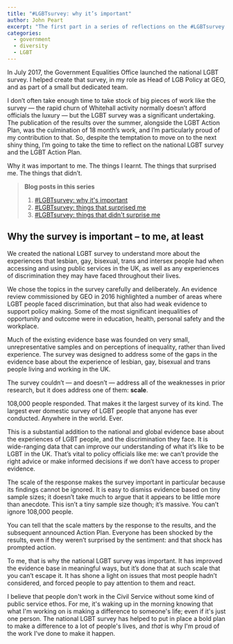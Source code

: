 ```yaml
---
title: "#LGBTsurvey: why it’s important"
author: John Peart
excerpt: "The first part in a series of reflections on the #LGBTsurvey as one of the team who shaped it."
categories:
  - government
  - diversity
  - LGBT
---
```


In July 2017, the Government Equalities Office launched the national LGBT survey. I helped create that survey, in my role as Head of LGB Policy at GEO, and as part of a small but dedicated team.

I don’t often take enough time to take stock of big pieces of work like the survey — the rapid churn of Whitehall activity normally doesn’t afford officials the luxury — but the LGBT survey was a significant undertaking. The publication of the results over the summer, alongside the LGBT Action Plan, was the culmination of 18 month’s work, and I’m particularly proud of my contribution to that. So, despite the temptation to move on to the next shiny thing, I’m going to take the time to reflect on the national LGBT survey and the LGBT Action Plan. 

Why it was important to me. The things I learnt. The things that surprised me. The things that didn’t. 

<blockquote>
<p><strong>Blog posts in this series</strong></p>
<ol>  
<li><a href="/2018/10/01/national-lgbt-survey-why-its-important">#LGBTsurvey: why it's important</a></li>
<li><a href="/2018/12/04/national-lgbt-survey-what-surprised-me">#LGBTsurvey: things that surprised me</a></li>
<li><a href="/2018/12/05/national-lgbt-survey-what-didnt-surprise-me">#LGBTsurvey: things that didn't surprise me</a></li>
</ol>
</blockquote>

## Why the survey is important – to me, at least

We created the national LGBT survey to understand more about the experiences that lesbian, gay, bisexual, trans and intersex people had when accessing and using public services in the UK, as well as any experiences of discrimination they may have faced throughout their lives.

We chose the topics in the survey carefully and deliberately. An evidence review commissioned by GEO in 2016 highlighted a number of areas where LGBT people faced discrimination, but that also had weak evidence to support policy making. Some of the most significant inequalities of opportunity and outcome were in education, health, personal safety and the workplace.

Much of the existing evidence base was founded on very small, unrepresentative samples and on perceptions of inequality, rather than lived experience. The survey was designed to address some of the gaps in the evidence base about the experience of lesbian, gay, bisexual and trans people living and working in the UK.

The survey couldn’t — and doesn’t — address all of the weaknesses in prior research, but it does address one of them: **scale**. 

108,000 people responded. That makes it the largest survey of its kind. The largest ever domestic survey of LGBT people that anyone has ever conducted. Anywhere in the world. Ever.

This is a substantial addition to the national and global evidence base about the experiences of LGBT people, and the discrimination they face. It is wide-ranging data that can improve our understanding of what it’s like to be LGBT in the UK. That’s vital to policy officials like me: we can’t provide the right advice or make informed decisions if we don’t have access to proper evidence.

The scale of the response makes the survey important in particular because its findings cannot be ignored. It is easy to dismiss evidence based on tiny sample sizes; it doesn’t take much to argue that it appears to be little more than anecdote. This isn’t a tiny sample size though; it’s massive. You can’t ignore 108,000 people. 

You can tell that the scale matters by the response to the results, and the subsequent announced Action Plan. Everyone has been shocked by the results, even if they weren’t surprised by the sentiment: and that shock has prompted action.

To me, that is why the national LGBT survey was important. It has improved the evidence base in meaningful ways, but it’s done that at such scale that you can’t escape it. It has shone a light on issues that most people hadn’t considered, and forced people to pay attention to them and react. 

I believe that people don't work in the Civil Service without some kind of public service ethos. For me, it's waking up in the morning knowing that what I'm working on is making a difference to someone's life; even if it's just one person. The national LGBT survey has helped to put in place a bold plan to make a difference to a lot of people's lives, and *that* is why I'm proud of the work I've done to make it happen.